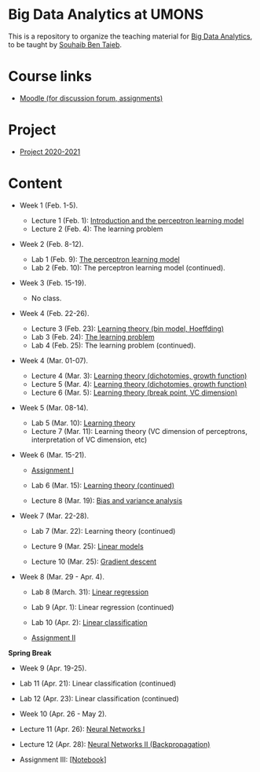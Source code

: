 # Big Data Analytics at UMONS
This is a repository to organize the teaching material for [Big Data Analytics](http://applications.umons.ac.be/web/en/pde/2020-2021/aa/S-INFO-075.htm), to be taught by [Souhaib Ben Taieb](http://www.souhaib-bentaieb.com).

# Course links

- [Moodle (for discussion forum, assignments)](https://moodle.umons.ac.be/course/view.php?id=2786s)

# Project

- [Project 2020-2021](project/project.pdf)

# Content

<!--- Lectures: 16 - Labs: 17 (30, 30) --->

- Week 1 (Feb. 1-5). 
  - Lecture 1 (Feb. 1): [Introduction and the perceptron learning model](./slides/1-bda-perceptron.pdf)
  - Lecture 2 (Feb. 4): The learning problem

- Week 2 (Feb. 8-12). 
  - Lab 1 (Feb. 9): [The perceptron learning model](./labs/1-perceptron/perceptron.pdf)
  - Lab 2 (Feb. 10): The perceptron learning model (continued).
  
- Week 3 (Feb. 15-19).
  - No class.

- Week 4 (Feb. 22-26).
  - Lecture 3 (Feb. 23): [Learning theory (bin model, Hoeffding)](./slides/2-bda-learning-1.pdf)
  - Lab 3 (Feb. 24): [The learning problem](./labs/2-learning/learning.pdf)
  - Lab 4 (Feb. 25): The learning problem (continued).

- Week 4 (Mar. 01-07).
  - Lecture 4 (Mar. 3): [Learning theory (dichotomies, growth function)](./slides/2-bda-learning-2.pdf)
  - Lecture 5 (Mar. 4): [Learning theory (dichotomies, growth function)](./slides/2-bda-learning-3.pdf)
  - Lecture 6 (Mar. 5): [Learning theory (break point, VC dimension)](./slides/2-bda-learning-4.pdf)

- Week 5 (Mar. 08-14).
  - Lab 5 (Mar. 10): [Learning theory](./labs/2-learning/learning2.pdf)
  - Lecture 7 (Mar. 11): Learning theory (VC dimension of perceptrons, interpretation of VC dimension, etc)

- Week 6 (Mar. 15-21).
  - [Assignment I](./assignments/assignment1.pdf) 

  - Lab 6 (Mar. 15): [Learning theory (continued)](./labs/2-learning/learning2.pdf)
  
  - Lecture 8 (Mar. 19): [Bias and variance analysis](./slides/2-bda-learning-5.pdf)


- Week 7 (Mar. 22-28).

    <!--- FINISH BIAS AND VARIANCE + (learning 2) problem 2.3 --->
  - Lab 7 (Mar. 22): Learning theory (continued)

    <!--- LINEAR MODELS  --->
  - Lecture 9 (Mar. 25): [Linear models](./slides/3-linear-model.pdf)


    <!--- Gradient descent --->
  - Lecture 10 (Mar. 25): [Gradient descent](./slides/3-linear-model.pdf)



- Week 8 (Mar. 29 - Apr. 4).

  <!--- Linear regression - Ex 3.3, 3.4, 3.11, 3.14, 3.15--->
  - Lab 8 (March. 31): [Linear regression](./labs/3-linear-model/linear-regression.pdf)

  <!--- Linear classfiication - 3.7, 3.9, 3.10, 3.4  + Hessian of logistic regression (see notes) --->
  - Lab 9 (Apr. 1): Linear regression (continued)

  - Lab 10 (Apr. 2): [Linear classification](./labs/3-linear-model/linear-classification.pdf)

  <!--- Convergence proofs of gradient descent --->
  <!--- https://raghumeka.github.io/CS289ML/gdnotes.pdf --->
  <!---  https://www.stat.cmu.edu/~ryantibs/convexopt-F13/scribes/lec6.pdf --->
  <!---  APPLIED EXERCISES --->


  <!--- 3.5?--->
  - [Assignment II](./assignments/assignment2.pdf) 

<!---
  * Graph Neural Networks - https://www.cs.mcgill.ca/~wlh/grl_book/
  * Multitask Learning
  * Fairness in machine learning: https://fairmlclass.github.io/
  * https://fairmlbook.org/
  * Optimization in deep learning: https://www.deeplearningbook.org/
  * Reccurent Neural Networks
https://www.cs.mcgill.ca/~dprecup/courses/ML/Lectures/ml-lecture05.pdf
  --->

**Spring Break**

<!--- Lecture 11 12 (Neural networks, KERAS) 13 14 15 (more on NN?, regularization, kernel learning/trick?, SVM?) --->
<!---  Lab 13, 14, 15 (Neural Networks) --->

- Week 9 (Apr. 19-25).
 - Lab 11 (Apr. 21): Linear classification (continued)
 - Lab 12 (Apr. 23): Linear classification (continued)


- Week 10 (Apr. 26 - May 2).
 - Lecture 11 (Apr. 26): [Neural Networks I](./slides/5-neural-networks/5-neural-networks.pdf)

 - Lecture 12 (Apr. 28): [Neural Networks II (Backpropagation)](./slides/5-neural-networks/5-backpropagation.pdf)
 
 - Assignment III: [[Notebook]](./assignments/assignment3.ipynb)

   <!---  
  Assignment III: linear classification
  * Implement linear regression with gradient descent ? 
  * Implement Newton's method and gradient descent for logistic regression: gradient and hessian
  * ASSIGMENT III BDA: https://github.com/ageron/handson-ml2/blob/master/04_training_linear_models.ipynb
 https://www.cs.princeton.edu/courses/archive/spring19/cos324/files/logistic-regression.pdf

  ************
  https://github.com/ageron/handson-ml2/blob/master/04_training_linear_models.ipynb
  https://github.com/syaning/stanford-machine-learning/blob/master/machine-learning-ex2/ex2-py/costFunction.py
  file:///Users/bsouhaib/Dropbox/_TEACHING/UMONS/2019-2020/BDA20/assignments/assignment3_solution.html

  * TWO-DIMENSIONAL PROBLEMS
    * Linear regression using batch gradient descent + Normal equations (+ Generalized inverse)
    * Batch Gradient Descent for Softmax Regression + GRADIENT DESCENT FOR MULTI-CLASS CLASSIFICATION

  ************
  --->

 <!--- BACKPROPAGATION --->
 <!--- DEEP NETS - Universal Approximation Theorem --->
 <!--- Advanced NN (architectectures, regularization, variational bayes, etc) --->
 <!---  https://atcold.github.io/pytorch-Deep-Learning/en/week02/02-1/ --->
 <!---   https://abidlabs.github.io/Atomic-Experiments/--->
 <!---   SEE OTHERS --->

<!---
- Week 11 (May 3-9).
 - Lab 13 (May. 4): Neural Networks (Regularization?)
 
 - Lecture 13 (May. 5): Neural Networks III

 - Lab 14 (May. 6): ??
 - Assignment IV:


 - Week 12 (May 10-16).
 	- Lecture 14 (May. 10): Neural Networks IV
 	- Lab 15 (May. 11): ??
--->
